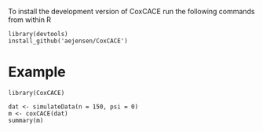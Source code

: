 To install the development version of CoxCACE run the following commands from within R

```{r}
library(devtools)
install_github('aejensen/CoxCACE')
```

# Example
```{r}
library(CoxCACE)

dat <- simulateData(n = 150, psi = 0)
m <- coxCACE(dat)
summary(m)
```
